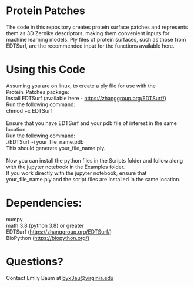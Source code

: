 # Protein Patches

The code in this repository creates protein surface patches and represents them as 3D Zernike descriptors, making them convenient inputs for machine learning models. Ply files of protein surfaces, such as those from EDTSurf, are the recommended input for the functions available here.

# Using this Code

Assuming you are on linux, to create a ply file for use with the Protein_Patches package: \
Install EDTSurf (available here - https://zhanggroup.org/EDTSurf/) \
Run the following command: \
chmod +x EDTSurf \
 \
Ensure that you have EDTSurf and your pdb file of interest in the same location. \
Run the following command: \
./EDTSurf -i your_file_name.pdb \
This should generate your_file_name.ply. \
\
Now you can install the python files in the Scripts folder and follow along with the jupyter notebook in the Examples folder. \
If you work directly with the jupyter notebook, ensure that your_file_name.ply and the script files are installed in the same location.

# Dependencies:
numpy \
math 3.8 (python 3.8) or greater \
EDTSurf (https://zhanggroup.org/EDTSurf/) \
BioPython (https://biopython.org/)

# Questions?
Contact Emily Baum at byx3au@virginia.edu
